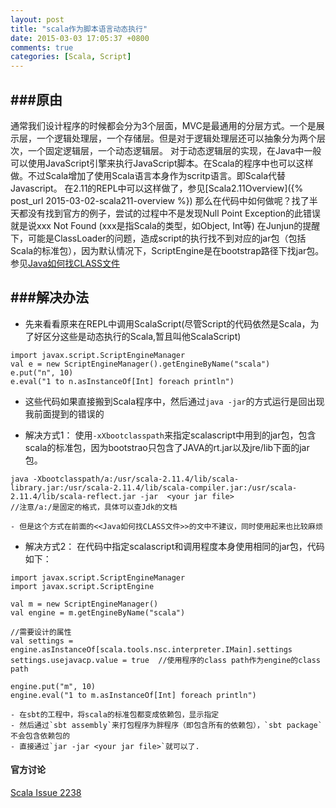 ```yaml
---
layout: post
title: "scala作为脚本语言动态执行"
date: 2015-03-03 17:05:37 +0800
comments: true
categories: [Scala, Script]
---
```


###原由
---
通常我们设计程序的时候都会分为3个层面，MVC是最通用的分层方式。一个是展示层，一个逻辑处理层，一个存储层。但是对于逻辑处理层还可以抽象分为两个层次，一个固定逻辑层，一个动态逻辑层。
对于动态逻辑层的实现，在Java中一般可以使用JavaScript引擎来执行JavaScript脚本。在Scala的程序中也可以这样做。不过Scala增加了使用Scala语言本身作为scritp语言。即Scala代替Javascript。
在2.11的REPL中可以这样做了，参见[Scala2.11Overview]({% post_url 2015-03-02-scala211-overview %})
那么在代码中如何做呢？找了半天都没有找到官方的例子，尝试的过程中不是发现Null Point Exception的此错误就是说xxx Not Found (xxx是指Scala的类型，如Object, Int等)
在Junjun的提醒下，可能是ClassLoader的问题，造成script的执行找不到对应的jar包（包括Scala的标准包），因为默认情况下，ScriptEngine是在bootstrap路径下找jar包。参见[Java如何找CLASS文件](http://docs.oracle.com/javase/7/docs/technotes/tools/findingclasses.html)


###解决办法
---

- 先来看看原来在REPL中调用ScalaScript(尽管Script的代码依然是Scala，为了好区分这些是动态执行的Scala,暂且叫他ScalaScript)

```
import javax.script.ScriptEngineManager
val e = new ScriptEngineManager().getEngineByName("scala")
e.put("n", 10)
e.eval("1 to n.asInstanceOf[Int] foreach println")
```

- 这些代码如果直接搬到Scala程序中，然后通过`java -jar`的方式运行是回出现我前面提到的错误的

- 解决方式1： 使用`-xXbootclasspath`来指定scalascript中用到的jar包，包含scala的标准包，因为bootstrao只包含了JAVA的rt.jar以及jre/lib下面的jar包。

```
java -Xbootclasspath/a:/usr/scala-2.11.4/lib/scala-library.jar:/usr/scala-2.11.4/lib/scala-compiler.jar:/usr/scala-2.11.4/lib/scala-reflect.jar -jar  <your jar file>
//注意/a:/是固定的格式，具体可以查Jdk的文档
```
    - 但是这个方式在前面的<<Java如何找CLASS文件>>的文中不建议，同时使用起来也比较麻烦

- 解决方式2： 在代码中指定scalascript和调用程度本身使用相同的jar包，代码如下：

```
import javax.script.ScriptEngineManager
import javax.script.ScriptEngine

val m = new ScriptEngineManager()
val engine = m.getEngineByName("scala")

//需要设计的属性
val settings = engine.asInstanceOf[scala.tools.nsc.interpreter.IMain].settings
settings.usejavacp.value = true  //使用程序的class path作为engine的class path

engine.put("m", 10)
engine.eval("1 to m.asInstanceOf[Int] foreach println")
```
    - 在sbt的工程中，将scala的标准包都变成依赖包，显示指定
    - 然后通过`sbt assembly`来打包程序为胖程序（即包含所有的依赖包），`sbt package`不会包含依赖包的
    - 直接通过`jar -jar <your jar file>`就可以了.


#### 官方讨论

[Scala Issue 2238](https://github.com/scala/scala/pull/2238)

